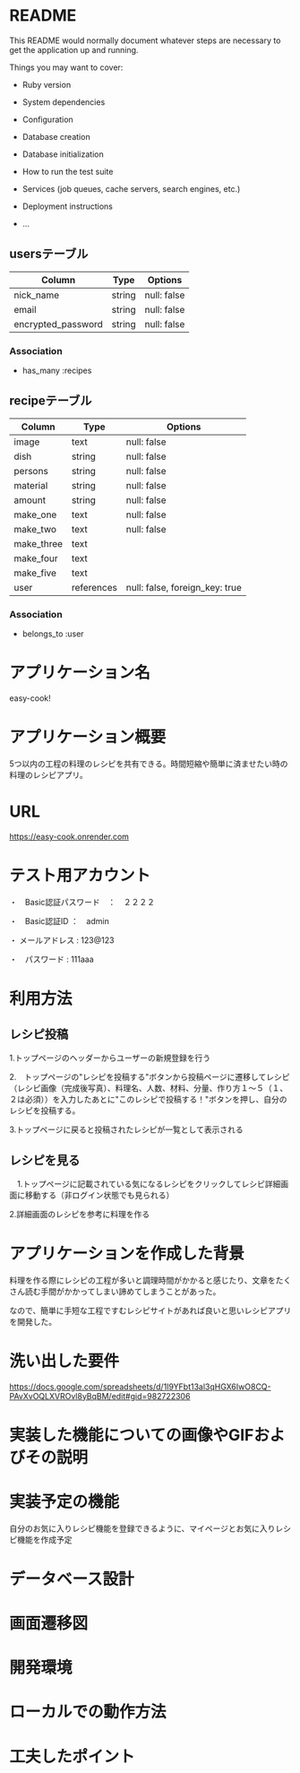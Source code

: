 # README

This README would normally document whatever steps are necessary to get the
application up and running.

Things you may want to cover:

* Ruby version

* System dependencies

* Configuration

* Database creation

* Database initialization

* How to run the test suite

* Services (job queues, cache servers, search engines, etc.)

* Deployment instructions

* ...

## usersテーブル
| Column             | Type   | Options     |
| ------------------ | ------ | ----------- |
| nick_name          | string | null: false |
| email              | string | null: false |
| encrypted_password | string | null: false |

### Association
- has_many :recipes

## recipeテーブル

| Column     | Type      | Options                        |
| ---------- | --------- | ------------------------------ |
| image      | text      | null: false                    |写真
| dish       | string    | null: false                    |料理名
| persons    | string    | null: false                    |人数
| material   | string    | null: false                    |材料
| amount     | string    | null: false                    |分量
| make_one   | text      | null: false                    |工程１
| make_two   | text      | null: false                    |工程２
| make_three | text      |                                |工程３
| make_four  | text      |                                |工程４
| make_five  | text      |                                |工程５
| user       | references| null: false, foreign_key: true |

### Association
- belongs_to :user


# アプリケーション名

easy-cook!

# アプリケーション概要

5つ以内の工程の料理のレシピを共有できる。時間短縮や簡単に済ませたい時の料理のレシピアプリ。

# URL

https://easy-cook.onrender.com

# テスト用アカウント

・　Basic認証パスワード　：　２２２２

・　Basic認証ID ：　admin

・ メールアドレス : 123@123

・　パスワード : 111aaa



# 利用方法

## レシピ投稿

1.トップページのヘッダーからユーザーの新規登録を行う

2.　トップページの"レシピを投稿する"ボタンから投稿ページに遷移してレシピ（レシピ画像（完成後写真）、料理名、人数、材料、分量、作り方１〜５（１、２は必須））を入力したあとに"このレシピで投稿する！"ボタンを押し、自分のレシピを投稿する。

3.トップページに戻ると投稿されたレシピが一覧として表示される

## レシピを見る
　1.トップページに記載されている気になるレシピをクリックしてレシピ詳細画面に移動する（非ログイン状態でも見られる）
 
2.詳細画面のレシピを参考に料理を作る
 
# アプリケーションを作成した背景

料理を作る際にレシピの工程が多いと調理時間がかかると感じたり、文章をたくさん読む手間がかかってしまい諦めてしまうことがあった。

なので、簡単に手短な工程ですむレシピサイトがあれば良いと思いレシピアプリを開発した。

# 洗い出した要件

https://docs.google.com/spreadsheets/d/1I9YFbt13al3qHGX6IwO8CQ-PAvXvOQLXVROvl8yBqBM/edit#gid=982722306

# 実装した機能についての画像やGIFおよびその説明

# 実装予定の機能

自分のお気に入りレシピ機能を登録できるように、マイページとお気に入りレシピ機能を作成予定

# データベース設計



# 画面遷移図

# 開発環境

# ローカルでの動作方法

# 工夫したポイント


